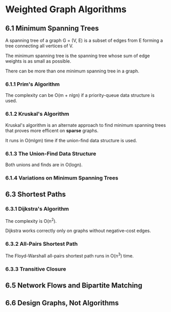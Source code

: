 Weighted Graph Algorithms
=========================

6.1 Minimum Spanning Trees
--------------------------

A spanning tree of a graph G = (V, E) is a subset of edges from E forming a tree connecting all vertices of V.   

The minimum spanning tree is the spanning tree whose sum of edge weights is as small as possible.   

There can be more than one minimum spanning tree in a graph.

### 6.1.1 Prim's Algorithm

The complexity can be O(m + nlgn) if a priority-queue data structure is used.

### 6.1.2 Kruskal's Algorithm

Kruskal's algorithm is an alternate approach to find minimum spanning trees that proves more efficent on **sparse** graphs.

It runs in O(mlgm) time if the union-find data structure is used.

### 6.1.3 The Union-Find Data Structure

Both unions and finds are in O(logn).

### 6.1.4 Variations on Minimum Spanning Trees

6.3 Shortest Paths
------------------

### 6.3.1 Dijkstra's Algorithm

The complexity is O(n<sup>2</sup>).

Dijkstra works correctly only on graphs without negative-cost edges.

### 6.3.2 All-Pairs Shortest Path

The Floyd-Warshall all-pairs shortest path runs in O(n<sup>3</sup>) time.

### 6.3.3 Transitive Closure

6.5 Network Flows and Bipartite Matching
----------------------------------------

6.6 Design Graphs, Not Algorithms
---------------------------------


